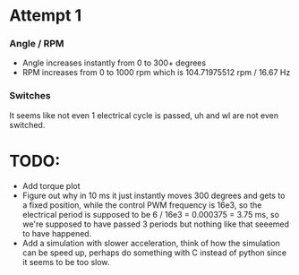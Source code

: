 # Attempt 1
### Angle / RPM
- Angle increases instantly from 0 to 300+ degrees
- RPM increases from 0 to 1000 rpm which is 104.71975512 rpm / 16.67 Hz

### Switches
It seems like not even 1 electrical cycle is passed, uh and wl are not even switched.

# TODO:
- Add torque plot
- Figure out why in 10 ms it just instantly moves 300 degrees and gets to a fixed position, while the control PWM frequency is 16e3, so the electrical period is supposed to be 6 / 16e3 = 0.000375 = 3.75 ms, so we're supposed to have passed 3 periods but nothing like that seeemed to have happened.
- Add a simulation with slower acceleration, think of how the simulation can be speed up, perhaps do something with C instead of python since it seems to be too slow.
